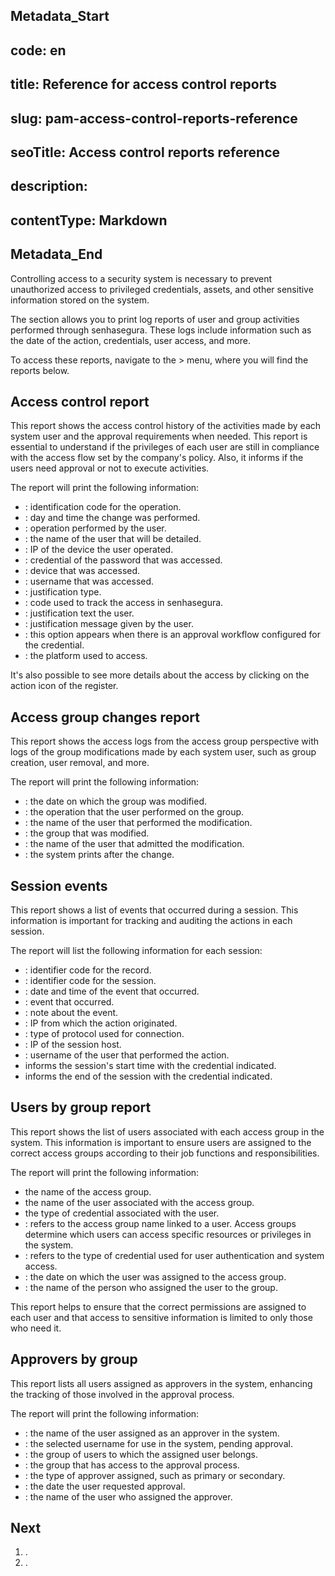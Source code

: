 ## Metadata_Start 
## code: en
## title: Reference for access control reports 
## slug: pam-access-control-reports-reference 
## seoTitle: Access control reports reference 
## description:  
## contentType: Markdown 
## Metadata_End
Controlling access to a security system is necessary to prevent unauthorized access to privileged credentials, assets, and other sensitive information stored on the system.

The  section allows you to print log reports of user and group activities performed through senhasegura. These logs include information such as the date of the action, credentials, user access, and more.

To access these reports, navigate to the  >  menu, where you will find the reports below.

## Access control report

This report shows the access control history of the activities made by each system user and the approval requirements when needed. This report is essential to understand if the privileges of each user are still in compliance with the access flow set by the company's policy. Also, it informs if the users need approval or not to execute activities.

The  report will print the following information:

* : identification code for the operation.
* : day and time the change was performed.
* : operation performed by the user.
* : the name of the user that will be detailed.
* : IP of the device the user operated.
* : credential of the password that was accessed.
* : device that was accessed.
* : username that was accessed.
* : justification type.
* : code used to track the access in senhasegura.
* : justification text the user.
* : justification message given by the user.
* : this option appears when there is an approval workflow configured for the credential.
* : the platform used to access.

It's also possible to see more details about the access by clicking on the action icon of the register.

## Access group changes report

This report shows the access logs from the access group perspective with logs of the group modifications made by each system user, such as group creation, user removal, and more.

The  report will print the following information:

- : the date on which the group was modified.
- : the operation that the user performed on the group.
- : the name of the user that performed the modification.
- : the group that was modified.
- : the name of the user that admitted the modification.
- : the system prints after the change.

## Session events

This report shows a list of events that occurred during a session. This information is important for tracking and auditing the actions in each session.

The  report will list the following information for each session:

- : identifier code for the record.
- : identifier code for the session.
- : date and time of the event that occurred.
- : event that occurred.
- : note about the event.
- : IP from which the action originated.
- : type of protocol used for connection.
- : IP of the session host.
- : username of the user that performed the action.
-  informs the session's start time with the credential indicated.
-  informs the end of the session with the credential indicated.

## Users by group report

This report shows the list of users associated with each access group in the system. This information is important to ensure users are assigned to the correct access groups according to their job functions and responsibilities.

The  report will print the following information:

-  the name of the access group.
-  the name of the user associated with the access group.
-  the type of credential associated with the user.
- : refers to the access group name linked to a user. Access groups determine which users can access specific resources or privileges in the system.
- : refers to the type of credential used for user authentication and system access.
- : the date on which the user was assigned to the access group.
- : the name of the person who assigned the user to the group.

This report helps to ensure that the correct permissions are assigned to each user and that access to sensitive information is limited to only those who need it.

## Approvers by group

This report lists all users assigned as approvers in the system, enhancing the tracking of those involved in the approval process.

The  report will print the following information:

- : the name of the user assigned as an approver in the system.
- : the selected username for use in the system, pending approval.
- : the group of users to which the assigned user belongs.
- : the group that has access to the approval process.
- : the type of approver assigned, such as primary or secondary.
- : the date the user requested approval.
- : the name of the user who assigned the approver.

## Next
1. .
2. .